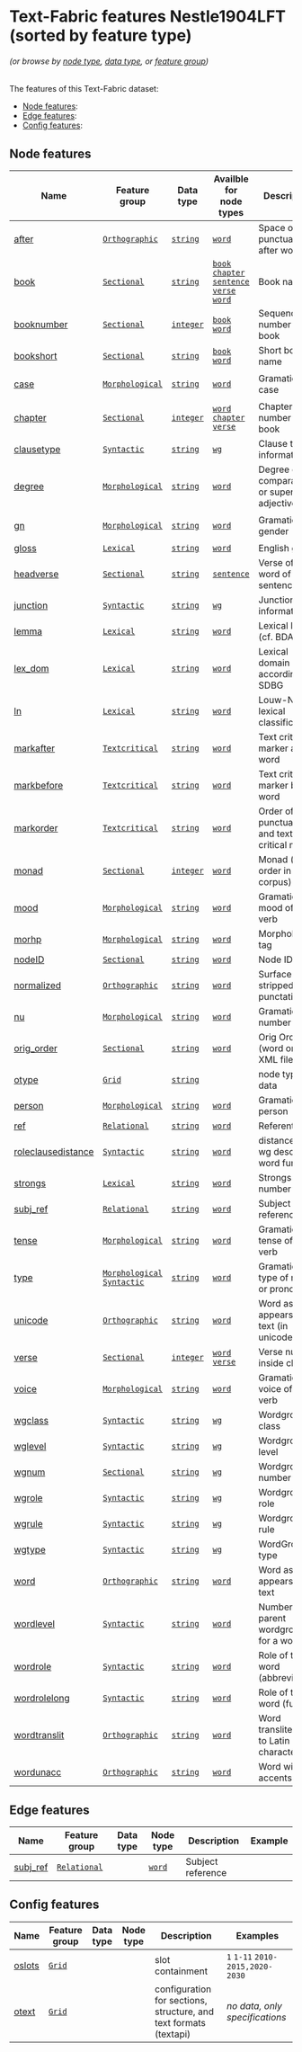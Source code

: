 # Text-Fabric features Nestle1904LFT (sorted by feature type)  <a name="start"></a>
###### *(or browse by [node type](featuresbynodetype.md#readme), [data type](featuresbydatatype.md#readme), or [feature group](featuresbygroup.md#readme))*

The features of this Text-Fabric dataset:

* [Node features](#node-features):
* [Edge features](#edge-features):
* [Config features](#config-features):

## Node features

Name | Feature group | Data type | Availble for node types | Description | Examples
--- | --- | --- | --- | --- | ---
[after](after.md#readme) | [`Orthographic`](featuresbygroup.md#orthographic-features) | [`string`](featuresbydatatype.md#string-datatype) |  [`word`](featuresbynodetype.md#word-nodes) | Space or punctuation after word | ` ` `.`
[book](book.md#readme) | [`Sectional`](featuresbygroup.md#sectional-features) | [`string`](featuresbydatatype.md#string-datatype) | [`book`](featuresbynodetype.md#book-nodes) [`chapter`](featuresbynodetype.md#chapter-nodes) [`sentence`](featuresbynodetype.md#sentence-nodes) [`verse`](featuresbynodetype.md#verse-nodes) [`word`](featuresbynodetype.md#word-nodes)| Book name | `Matthew` `Mark`
[booknumber](booknumber.md#readme) | [`Sectional`](featuresbygroup.md#sectional-features) | [`integer`](featuresbydatatype.md#integer-datatype) | [`book`](featuresbynodetype.md#book-nodes) [`word`](featuresbynodetype.md#word-nodes)| Sequence number of book | `1` `2` ... `27`
[bookshort](bookshort.md#readme) | [`Sectional`](featuresbygroup.md#sectional-features) | [`string`](featuresbydatatype.md#string-datatype) |[`book`](featuresbynodetype.md#book-nodes) [`word`](featuresbynodetype.md#word-nodes)| Short book name | `MAT` `MAR` ... `REV`
[case](case.md#readme) | [`Morphological`](featuresbygroup.md#morphological-features) | [`string`](featuresbydatatype.md#string-datatype) | [`word`](featuresbynodetype.md#word-nodes) | Gramatical case | `nominative` `genitive` `dative`
[chapter](chapter.md#readme) | [`Sectional`](featuresbygroup.md#sectional-features) | [`integer`](featuresbydatatype.md#integer-datatype) | [`word`](featuresbynodetype.md#word-nodes) [`chapter`](featuresbynodetype.md#chapter-nodes) [`verse`](featuresbynodetype.md#verse-nodes) |  Chapter number inside book | `1` `2` ...
[clausetype](clausetype.md#readme) | [`Syntactic`](featuresbygroup.md#syntactic-features) | [`string`](featuresbydatatype.md#string-datatype) | [`wg`](featuresbynodetype.md#wordgroup-nodes) | Clause type information | `VerbElided` `Verbless`
[degree](degree.md#readme) | [`Morphological`](featuresbygroup.md#morphological-features) | [`string`](featuresbydatatype.md#string-datatype) | [`word`](featuresbynodetype.md#word-nodes) | Degree of an comparative or superlative adjective | `superlative` `comparative`
[gn](gn.md#readme) | [`Morphological`](featuresbygroup.md#morphological-features) | [`string`](featuresbydatatype.md#string-datatype) | [`word`](featuresbynodetype.md#word-nodes) | Gramatical gender | `masculine` `feminine` `neuter`
[gloss](gloss.md#readme) | [`Lexical`](featuresbygroup.md#lexical-features) | [`string`](featuresbydatatype.md#string-datatype) | [`word`](featuresbynodetype.md#word-nodes)  | English gloss | 
[headverse](headverse.md#readme) | [`Sectional`](featuresbygroup.md#sectional-features) | [`string`](featuresbydatatype.md#string-datatype) | [`sentence`](featuresbynodetype.md#sentence-nodes) | Verse of first word of sentence |
[junction](junction.md#readme) | [`Syntactic`](featuresbygroup.md#syntactic-features) | [`string`](featuresbydatatype.md#string-datatype) | [`wg`](featuresbynodetype.md#wordgroup-nodes) | Junction information | `coordinate` `subordinate` 
[lemma](lemma.md#readme) | [`Lexical`](featuresbygroup.md#lexical-features) | [`string`](featuresbydatatype.md#string-datatype) | [`word`](featuresbynodetype.md#word-nodes) | Lexical lemma (cf. BDAG) |
[lex_dom](lex_dom.md#readme) | [`Lexical`](featuresbygroup.md#lexical-features) | [`string`](featuresbydatatype.md#string-datatype) | [`word`](featuresbynodetype.md#word-nodes) | Lexical domain according to SDBG | `092004`
[ln](ln.md#readme) | [`Lexical`](featuresbygroup.md#lexical-features) | [`string`](featuresbydatatype.md#string-datatype) | [`word`](featuresbynodetype.md#word-nodes) | Louw-Nida lexical classification | `93.169a`
[markafter](markafter.md#readme) | [`Textcritical`](featuresbygroup.md#textcritical-features) | [`string`](featuresbydatatype.md#string-datatype) | [`word`](featuresbynodetype.md#word-nodes) | Text critical marker after word | `-` `)`
[markbefore](markbefore.md#readme) | [`Textcritical`](featuresbygroup.md#textcritical-features) | [`string`](featuresbydatatype.md#string-datatype) | [`word`](featuresbynodetype.md#word-nodes) | Text critical marker before word| `-` `(`
[markorder](markorder.md#readme) | [`Textcritical`](featuresbygroup.md#textcritical-features) | [`string`](featuresbydatatype.md#string-datatype) | [`word`](featuresbynodetype.md#word-nodes) | Order of punctuation and text critical marker | ` ` `0` 
[monad](monad.md#readme) | [`Sectional`](featuresbygroup.md#sectional-features) | [`integer`](featuresbydatatype.md#integer-datatype) | [`word`](featuresbynodetype.md#word-nodes)  | Monad (word order in corpus)| `1` .. `137779`
[mood](mood.md#readme) | [`Morphological`](featuresbygroup.md#morphological-features) | [`string`](featuresbydatatype.md#string-datatype) | [`word`](featuresbynodetype.md#word-nodes) | Gramatical mood of a verb | `indicative` `optative `
[morhp](morph.md#readme) | [`Morphological`](featuresbygroup.md#morphological-features) | [`string`](featuresbydatatype.md#string-datatype) | [`word`](featuresbynodetype.md#word-nodes) |  Morphological tag | `V-AAI-3S` `N-GSF`
[nodeID](nodeID.md#readme) | [`Sectional`](featuresbygroup.md#sectional-features) | [`string`](featuresbydatatype.md#string-datatype) | [`word`](featuresbynodetype.md#word-nodes) | Node ID | `n56001015007`
[normalized](normalized.md#readme) | [`Orthographic`](featuresbygroup.md#orthographic-features) | [`string`](featuresbydatatype.md#string-datatype) | [`word`](featuresbynodetype.md#word-nodes) | Surface word stripped of punctations |
[nu](nu.md#readme) | [`Morphological`](featuresbygroup.md#morphological-features) | [`string`](featuresbydatatype.md#string-datatype) | [`word`](featuresbynodetype.md#word-nodes)  | Gramatical number| `singular` `plural`
[orig_order](orig_order.md#readme) | [`Sectional`](featuresbygroup.md#sectional-features) | [`string`](featuresbydatatype.md#string-datatype) | [`word`](featuresbynodetype.md#word-nodes) | Orig Order (word order in XML file)  | `1` .. `137779`
[otype](otype.md) | [`Grid`](featuresbygroup.md#grid-features) |[`string`](featuresbydatatype.md#string-datatype) | | node type data | 
[person](person.md#readme) | [`Morphological`](featuresbygroup.md#morphological-features) | [`string`](featuresbydatatype.md#string-datatype) | [`word`](featuresbynodetype.md#word-nodes) | Gramatical person | `first` `second` `third`
[ref](ref.md#readme) | [`Relational`](featuresbygroup.md#relational-features) | [`string`](featuresbydatatype.md#string-datatype) | [`word`](featuresbynodetype.md#word-nodes) | Referent | `n40001011005`
[roleclausedistance](roleclausedistance.md#readme) | [`Syntactic`](featuresbygroup.md#syntactic-features) | [`string`](featuresbydatatype.md#string-datatype) | [`word`](featuresbynodetype.md#word-nodes) | distance to wg describing word function|
[strongs](strongs.md#readme) | [`Lexical`](featuresbygroup.md#lexical-features) | [`string`](featuresbydatatype.md#string-datatype) | [`word`](featuresbynodetype.md#word-nodes) | Strongs number | `5547`
[subj_ref](subj_ref.md#readme) | [`Relational`](featuresbygroup.md#relational-features) | [`string`](featuresbydatatype.md#string-datatype) | [`word`](featuresbynodetype.md#word-nodes) | Subject reference |
[tense](tense.md#readme) | [`Morphological`](featuresbygroup.md#morphological-features) | [`string`](featuresbydatatype.md#string-datatype) | [`word`](featuresbynodetype.md#word-nodes) |  Gramatical tense of the verb | `present` `aorist`
[type](type.md#readme) | [`Morphological`](featuresbygroup.md#morphological-features) [`Syntactic`](featuresbygroup.md#syntactic-features) | [`string`](featuresbydatatype.md#string-datatype) | [`word`](featuresbynodetype.md#word-nodes) | Gramatical type of noun or pronoun | `common` `personal`
[unicode](unicode.md#readme) | [`Orthographic`](featuresbygroup.md#orthographic-features)  | [`string`](featuresbydatatype.md#string-datatype) | [`word`](featuresbynodetype.md#word-nodes) | Word as it appears in the text (in unicode)| `λόγος`
[verse](verse.md#readme) | [`Sectional`](featuresbygroup.md#sectional-features) | [`integer`](featuresbydatatype.md#integer-datatype) |  [`word`](featuresbynodetype.md#word-nodes)  [`verse`](featuresbynodetype.md#verse-nodes) | Verse number inside chapter | `1` `2`
[voice](voice.md#readme) | [`Morphological`](featuresbygroup.md#morphological-features) | [`string`](featuresbydatatype.md#string-datatype) | [`word`](featuresbynodetype.md#word-nodes) | Gramatical voice of the verb | `active` `passive`
[wgclass](wgclass.md#readme) | [`Syntactic`](featuresbygroup.md#syntactic-features) | [`string`](featuresbydatatype.md#string-datatype) | [`wg`](featuresbynodetype.md#wordgroup-nodes) | Wordgroup class |  `np` `cl`
[wglevel](wglevel.md#readme) | [`Syntactic`](featuresbygroup.md#syntactic-features) | [`string`](featuresbydatatype.md#string-datatype) | [`wg`](featuresbynodetype.md#wordgroup-nodes) | Wordgroup level |
[wgnum](wgnum.md#readme) | [`Sectional`](featuresbygroup.md#sectional-features) | [`string`](featuresbydatatype.md#string-datatype) | [`wg`](featuresbynodetype.md#wordgroup-nodes) | Wordgroup number | `34`
[wgrole](wgrole.md#readme) | [`Syntactic`](featuresbygroup.md#syntactic-features) | [`string`](featuresbydatatype.md#string-datatype) | [`wg`](featuresbynodetype.md#wordgroup-nodes) | Wordgroup role  | `s` `o` `apposition`
[wgrule](wgrule.md#readme) | [`Syntactic`](featuresbygroup.md#syntactic-features) | [`string`](featuresbydatatype.md#string-datatype) | [`wg`](featuresbynodetype.md#wordgroup-nodes) | Wordgroup rule | `ClCl` `ClCl2`
[wgtype](wgtype.md#readme) | [`Syntactic`](featuresbygroup.md#syntactic-features) | [`string`](featuresbydatatype.md#string-datatype) | [`wg`](featuresbynodetype.md#wordgroup-nodes) | WordGroup type | `Verbless` `VerbElided`
[word](word.md#readme) | [`Orthographic`](featuresbygroup.md#orthographic-features) | [`string`](featuresbydatatype.md#string-datatype) | [`word`](featuresbynodetype.md#word-nodes) | Word as it appears in the text | `λόγος`
[wordlevel](wordlevel.md#readme) | [`Syntactic`](featuresbygroup.md#syntactic-features) | [`string`](featuresbydatatype.md#string-datatype) | [`word`](featuresbynodetype.md#word-nodes) | Number of parent wordgroups for a word | 
[wordrole](wordrole.md#readme) | [`Syntactic`](featuresbygroup.md#syntactic-features) | [`string`](featuresbydatatype.md#string-datatype) | [`word`](featuresbynodetype.md#word-nodes) | Role of the word (abbreviated) | 
[wordrolelong](wordrolelong.md#readme) | [`Syntactic`](featuresbygroup.md#syntactic-features) | [`string`](featuresbydatatype.md#string-datatype) | [`word`](featuresbynodetype.md#word-nodes) | Role of the word (full) | 
[wordtranslit](wordtranslit.md#readme) | [`Orthographic`](featuresbygroup.md#orthographic-features) | [`string`](featuresbydatatype.md#string-datatype) | [`word`](featuresbynodetype.md#word-nodes) | Word transliterated to Latin characters| `logos`
[wordunacc](wordunacc.md#readme) | [`Orthographic`](featuresbygroup.md#orthographic-features) | [`string`](featuresbydatatype.md#string-datatype) | [`word`](featuresbynodetype.md#word-nodes) | Word without accents| `λογος`

## Edge features

Name | Feature group | Data type | Node type | Description | Example
--- | --- | --- | --- | --- | ---
[subj_ref](subj_ref.md#readme) | [`Relational`](featuresbygroup.md#relational-features)  | | [`word`](featuresbynodetype.md#word-nodes) | Subject reference |

## Config features

Name | Feature group | Data type | Node type | Description| Examples
---| --- | --- | --- | --- | ----
[oslots](oslots.md) | [`Grid`](featuresbygroup.md#grid-features) | | | slot containment | `1` `1-11` `2010-2015,2020-2030`
[otext](otext.md) | [`Grid`](featuresbygroup.md#grid-features) | | | configuration for sections, structure, and text formats (textapi) |  *no data, only specifications*  


